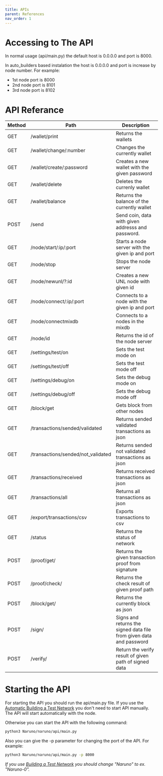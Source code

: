 ```yaml
---
title: APIs
parent: References
nav_order: 1
---
```


# Accessing to The API

In normal usage (api/main.py) the default host is 0.0.0.0 and port is 8000.

In auto_builders based instalation the host is 0.0.0.0 and port is
increase by node number. For example:

- 1st node port is 8000
- 2nd node port is 8101
- 3rd node port is 8102

# API Referance

| Method | Path                               | Description                                                         |
| ------ | ---------------------------------- | ------------------------------------------------------------------- |
| GET    | /wallet/print                      | Returns the wallets                                                 |
| GET    | /wallet/change/:number             | Changes the currently wallet                                        |
| GET    | /wallet/create/:password           | Creates a new wallet with the given password                        |
| GET    | /wallet/delete                     | Deletes the currenly wallet                                         |
| GET    | /wallet/balance                    | Returns the balance of the currently wallet                         |
| POST   | /send                              | Send coin, data with given addresss and password.                   |
| GET    | /node/start/:ip/:port              | Starts a node server with the given ip and port                     |
| GET    | /node/stop                         | Stops the node server                                               |
| GET    | /node/newunl/?:id                  | Creates a new UNL node with given id                                |
| GET    | /node/connect/:ip/:port            | Connects to a node with the given ip and port                       |
| GET    | /node/connectmixdb                 | Connects to a nodes in the mixdb                                    |
| GET    | /node/id                           | Returns the id of the node server                                   |
| GET    | /settings/test/on                  | Sets the test mode on                                               |
| GET    | /settings/test/off                 | Sets the test mode off                                              |
| GET    | /settings/debug/on                 | Sets the debug mode on                                              |
| GET    | /settings/debug/off                | Sets the debug mode off                                             |
| GET    | /block/get                         | Gets block from other nodes                                         |
| GET    | /transactions/sended/validated     | Returns sended validated transactions as json                       |
| GET    | /transactions/sended/not_validated | Returns sended not validated transactions as json                   |
| GET    | /transactions/received             | Returns received transactions as json                               |
| GET    | /transactions/all                  | Returns all transactions as json                                    |
| GET    | /export/transactions/csv           | Exports transactions to csv                                         |
| GET    | /status                            | Returns the status of network                                       |
| POST   | /proof/get/                        | Returns the given transaction proof from signature                  |
| POST   | /proof/check/                      | Returns the check result of given proof path                        |
| POST   | /block/get/                        | Returns the currently block as json                                 |
| POST   | /sign/                             | Signs and returns the signed data file from given data and password |
| POST   | /verify/                           | Return the verify result of given path of signed data               |

# Starting the API

For starting the API you should run the api/main.py file. If you use the [Automatic Building a Test Network](https://docs.naruno.org/building_a_test_network/automatic.html) you don't need to start API manually. The API will start automatically with the node.

Otherwise you can start the API with the following command:

```bash
python3 Naruno/naruno/api/main.py
```

Also you can give the -p parameter for changing the port of the API. For example:

```bash
python3 Naruno/naruno/api/main.py -p 8000
```

_If you use [Building a Test Network](https://docs.naruno.org/building_a_test_network/) you should change "Naruno" to ex. "Naruno-0"._
